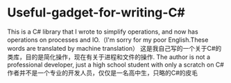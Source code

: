 # Useful-gadget-for-writing-C#
This is a C# library that I wrote to simplify operations, and now has operations on processes and IO.（I'm sorry for my poor English.These words are translated by machine translation） 这是我自己写的一个关于C#的类库，目的是简化操作，现在有关于进程和文件的操作. The author is not a professional developer, just a high school student with only a scratch on C# 作者并不是一个专业的开发人员，仅仅是一名高中生，只略的C#的皮毛
